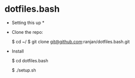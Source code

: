 dotfiles.bash
=============
* Setting this up *

* Clone the repo:
  
  $ cd ~/
  $ git clone git@github.com:ranjan/dotfiles.bash.git

* Install
    
  $ cd dotfiles.bash   
  
  $ ./setup.sh

